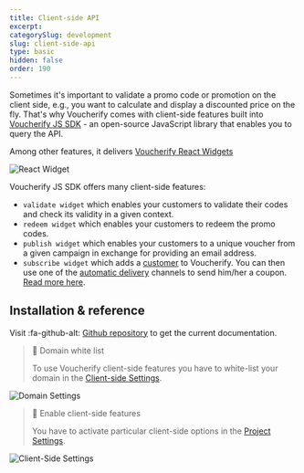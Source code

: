 ```yaml
---
title: Client-side API
excerpt: 
categorySlug: development
slug: client-side-api
type: basic
hidden: false
order: 190
---
```


Sometimes it's important to validate a promo code or promotion on the client side, e.g., you want to calculate and display a discounted price on the fly. That's why Voucherify comes with client-side features built into [Voucherify JS SDK](https://github.com/voucherifyio/voucherify-js-sdk) - an open-source JavaScript library that enables you to query the API. 

Among other features, it delivers [Voucherify React Widgets](https://github.com/voucherifyio/voucherify-js-sdk#-voucherify-react-widget)

<!-- ![React Widget](../../assets/img/guides_development_client_side_api_widget_1.gif "React Widget") -->
![React Widget](https://files.readme.io/0427b12-widget.gif "React Widget")

Voucherify JS SDK offers many client-side features:
- `validate widget` which enables your customers to validate their codes and check its validity in a given context.
- `redeem widget` which enables your customers to redeem the promo codes.
- `publish widget` which enables your customers to a unique voucher from a given campaign in exchange for providing an email address.
- `subscribe widget` which adds a [customer](ref:get-customer) to Voucherify. You can then use one of the [automatic delivery](doc:automatic-delivery) channels to send him/her a coupon.
[Read more here](https://voucherifyio.github.io/voucherify-js-sdk/#client-side-methods).

## Installation & reference

Visit :fa-github-alt: [Github repository](https://github.com/voucherifyio/voucherify-js-sdk) to get the current documentation.

> 🚧 Domain white list
> 
> To use Voucherify client-side features you have to white-list your domain in the [Client-side Settings](https://app.voucherify.io/#/app/configuration/proj_f1r5Tpr0J3Ct).

<!-- ![Domain Settings](../../assets/img/guides_development_client_side_api_domain_settings_2.png "Domain Settings") -->
![Domain Settings](https://files.readme.io/fb263b9-domain-settings.png "Domain Settings")

> 🚧 Enable client-side features
> 
> You have to activate particular client-side options in the [Project Settings](https://app.voucherify.io/#/app/configuration/proj_f1r5Tpr0J3Ct).

<!-- ![Client-Side Settings](../../assets/img/guides_development_client_side_api_client_side_settings_3.png "Client-Side Settings") -->
![Client-Side Settings](https://files.readme.io/038ab3b-cielnt-side-settings.png "Client-Side Settings")
